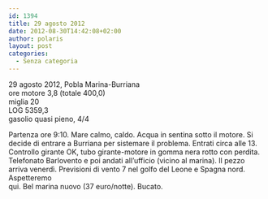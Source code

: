 ```yaml
---
id: 1394
title: 29 agosto 2012
date: 2012-08-30T14:42:08+02:00
author: polaris
layout: post
categories:
  - Senza categoria
---
```

29 agosto 2012, Pobla Marina-Burriana  
ore motore 3,8 (totale 400,0)  
miglia 20  
LOG 5359,3  
gasolio quasi pieno, 4/4

Partenza ore 9:10. Mare calmo, caldo. Acqua in sentina sotto il motore. Si decide di entrare a Burriana per sistemare il problema. Entrati circa alle 13. Controllo girante OK, tubo girante-motore in gomma nera rotto con perdita. Telefonato Barlovento e poi andati all&#8217;ufficio (vicino al marina). Il pezzo arriva venerdì. Previsioni di vento 7 nel golfo del Leone e Spagna nord. Aspetteremo  
qui. Bel marina nuovo (37 euro/notte). Bucato.
